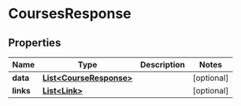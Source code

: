 # CoursesResponse

## Properties
Name | Type | Description | Notes
------------ | ------------- | ------------- | -------------
**data** | [**List&lt;CourseResponse&gt;**](CourseResponse.md) |  |  [optional]
**links** | [**List&lt;Link&gt;**](Link.md) |  |  [optional]
